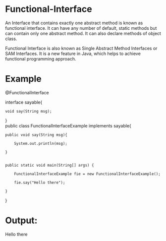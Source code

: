 # Functional-Interface

An Interface that contains exactly one abstract method is known as functional interface. It can have any number of default, static methods but can contain only one abstract method. It can also declare methods of object class.

Functional Interface is also known as Single Abstract Method Interfaces or SAM Interfaces. It is a new feature in Java, which helps to achieve functional programming approach.

# Example 

@FunctionalInterface  

interface sayable{  

    void say(String msg);  
    
}  
public class FunctionalInterfaceExample implements sayable{  

    public void say(String msg){  
    
        System.out.println(msg);  
        
    }
    
    
    public static void main(String[] args) {  
    
        FunctionalInterfaceExample fie = new FunctionalInterfaceExample();  
        
        fie.say("Hello there");  
        
    }  
}  



# Output:

Hello there
